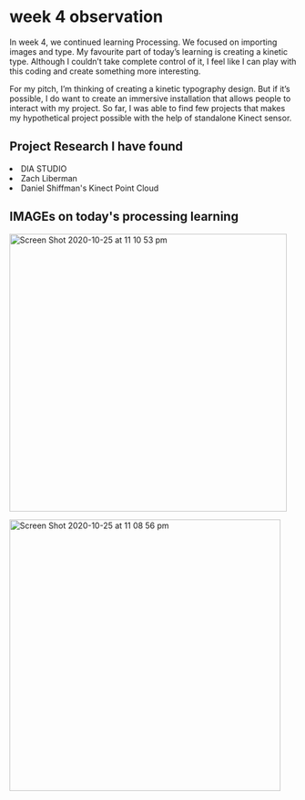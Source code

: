 

<h1>week 4 observation</h2>

<p>In week 4, we continued learning Processing. We focused on importing images and type. My favourite part of today’s learning is creating a kinetic type. Although I couldn’t take complete control of it, I feel like I can play with this coding and create something more interesting. </p>
<p> For my pitch, I’m thinking of creating a kinetic typography design. But if it’s possible, I do want to create an immersive installation that allows people to interact with my project. So far, I was able to find few projects that makes my hypothetical project possible with the help of standalone Kinect sensor.</p>

<h2> Project Research I have found </h2>
<p> 
  <li>DIA STUDIO</li>
  <li>Zach Liberman</li>
  <li>Daniel Shiffman's Kinect Point Cloud</li></p>
<h2> IMAGEs on today's processing learning </h2>
<p><img width="487" alt="Screen Shot 2020-10-25 at 11 10 53 pm" src="https://user-images.githubusercontent.com/68724251/97106712-5d2f4e00-1717-11eb-9546-bdf6b92f907d.png"></p>
<p><img width="476" alt="Screen Shot 2020-10-25 at 11 08 56 pm" src="https://user-images.githubusercontent.com/68724251/97106637-180b1c00-1717-11eb-8b1d-801d4060a4f0.png"></p>
